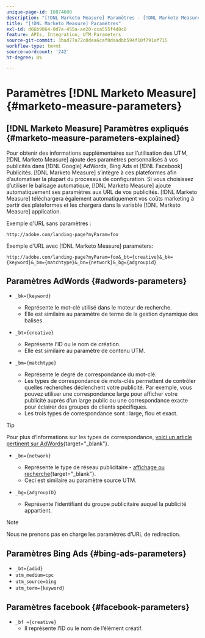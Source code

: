```yaml
---
unique-page-id: 18874608
description: "[!DNL Marketo Measure] Paramètres - [!DNL Marketo Measure] - Documentation du produit"
title: "[!DNL Marketo Measure] Paramètres"
exl-id: d66b9864-0d7e-455a-ae20-cca555f4d8c8
feature: APIs, Integration, UTM Parameters
source-git-commit: 3bad77a72c0dea6caf0daadbb594f10f791af715
workflow-type: tm+mt
source-wordcount: '242'
ht-degree: 0%

---
```


# Paramètres [!DNL Marketo Measure] {#marketo-measure-parameters}

## [!DNL Marketo Measure] Paramètres expliqués {#marketo-measure-parameters-explained}

Pour obtenir des informations supplémentaires sur l’utilisation des UTM, [!DNL Marketo Measure] ajoute des paramètres personnalisés à vos publicités dans [!DNL Google] AdWords, Bing Ads et [!DNL Facebook] Publicités. [!DNL Marketo Measure] s’intègre à ces plateformes afin d’automatiser la plupart du processus de configuration. Si vous choisissez d’utiliser le balisage automatique, [!DNL Marketo Measure] ajoute automatiquement ses paramètres aux URL de vos publicités. [!DNL Marketo Measure] téléchargera également automatiquement vos coûts marketing à partir des plateformes et les chargera dans la variable [!DNL Marketo Measure] application.

Exemple d&#39;URL sans paramètres :

`http://adobe.com/landing-page?myParam=foo`

Exemple d’URL avec [!DNL Marketo Measure] parameters:

`http://adobe.com/landing-page?myParam=foo&_bt={creative}&_bk={keyword}&_bm={matchtype}&_bn={network}&_bg={adgroupid}`

## Paramètres AdWords {#adwords-parameters}

* `_bk={keyword}`
   * Représente le mot-clé utilisé dans le moteur de recherche.
   * Elle est similaire au paramètre de terme de la gestion dynamique des balises.

* `_bt={creative}`
   * Représente l’ID ou le nom de création.
   * Elle est similaire au paramètre de contenu UTM.

* `_bm={matchtype}`
   * Représente le degré de correspondance du mot-clé.
   * Les types de correspondance de mots-clés permettent de contrôler quelles recherches déclenchent votre publicité. Par exemple, vous pouvez utiliser une correspondance large pour afficher votre publicité auprès d’un large public ou une correspondance exacte pour éclairer des groupes de clients spécifiques.
   * Les trois types de correspondance sont : large, flou et exact.

>[!TIP]
>
>Pour plus d’informations sur les types de correspondance, [voici un article pertinent sur AdWords](https://support.google.com/adwords/answer/2497836?hl=en){target="_blank"}.

* `_bn={network}`
   * Représente le type de réseau publicitaire - [affichage ou recherche](https://support.google.com/adwords/answer/1752334?hl=en){target="_blank"}.
   * Ceci est similaire au paramètre source UTM.

* `_bg={adgroupID}`
   * Représente l’identifiant du groupe publicitaire auquel la publicité appartient.

>[!NOTE]
>
>Nous ne prenons pas en charge les paramètres d’URL de redirection.

## Paramètres Bing Ads {#bing-ads-parameters}

* `_bt={adid}`
* `utm_medium=cpc`
* `utm_source=bing`
* `utm_term={keyword}`

## Paramètres facebook {#facebook-parameters}

* `_bf ={creative}`
   * Il représente l’ID ou le nom de l’élément créatif.
